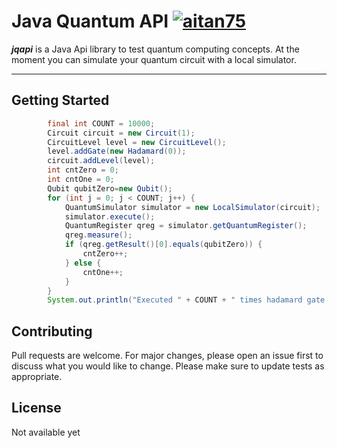# Java Quantum API [![aitan75](https://circleci.com/gh/aitan75/jqapi.svg?style=svg)](https://app.circleci.com/pipelines/github/aitan75/jqapi)

_**jqapi**_ is a Java Api library to test quantum computing concepts. At the moment you can simulate your quantum circuit with a local simulator.

***

## Getting Started

```java
        final int COUNT = 10000;
        Circuit circuit = new Circuit(1);
        CircuitLevel level = new CircuitLevel();
        level.addGate(new Hadamard(0));
        circuit.addLevel(level);
        int cntZero = 0;
        int cntOne = 0;
        Qubit qubitZero=new Qubit();
        for (int j = 0; j < COUNT; j++) {
            QuantumSimulator simulator = new LocalSimulator(circuit);
            simulator.execute();
            QuantumRegister qreg = simulator.getQuantumRegister();
            qreg.measure();
            if (qreg.getResult()[0].equals(qubitZero)) {
                cntZero++;
            } else {
                cntOne++;
            }
        }
        System.out.println("Executed " + COUNT + " times hadamard gate on single qubit: " + cntZero + " of them were 0 and " + cntOne + " were 1.");
```

## Contributing
Pull requests are welcome. For major changes, please open an issue first to discuss what you would like to change.
Please make sure to update tests as appropriate.

## License
Not available yet
